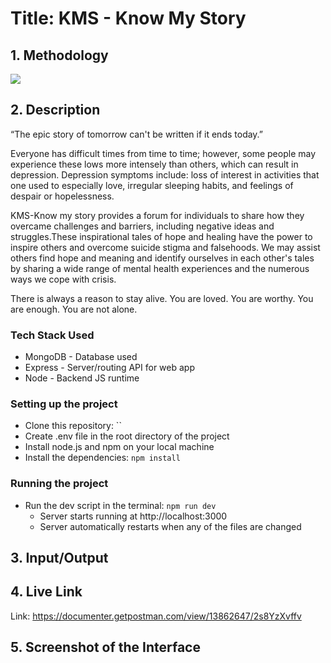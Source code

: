 # Title: KMS - Know My Story

## 1. Methodology

![](readme_images/Methodology.png)

## 2. Description
“The epic story of tomorrow can't be written if it ends today.”

Everyone has difficult times from time to time; however, some people may experience these lows more intensely than others, which can result in depression. Depression symptoms include: loss of interest in activities that one used to especially love, irregular sleeping habits, and feelings of despair or hopelessness. 

KMS-Know my story provides a forum for individuals to share how they overcame challenges and barriers, including negative ideas and struggles.These inspirational tales of hope and healing have the power to inspire others and overcome suicide stigma and falsehoods. We may assist others find hope and meaning and identify ourselves in each other's tales by sharing a wide range of mental health experiences and the numerous ways we cope with crisis.

There is always a reason to stay alive. You are loved. You are worthy. You are enough. You are not alone.

### Tech Stack Used

- MongoDB - Database used
- Express - Server/routing API for web app
- Node - Backend JS runtime

### Setting up the project

- Clone this repository: ``
- Create .env file in the root directory of the project
- Install node.js and npm on your local machine
- Install the dependencies: `npm install`

### Running the project

- Run the dev script in the terminal: `npm run dev`
  - Server starts running at http://localhost:3000
  - Server automatically restarts when any of the files are changed

## 3. Input/Output



## 4. Live Link

Link: https://documenter.getpostman.com/view/13862647/2s8YzXvffv

## 5. Screenshot of the Interface



